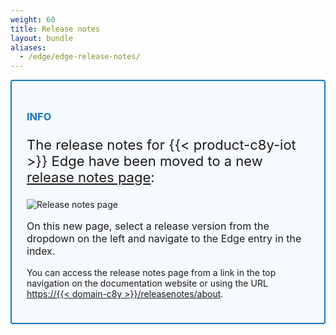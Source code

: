 ```yaml
---
weight: 60
title: Release notes
layout: bundle
aliases:
  - /edge/edge-release-notes/
---
```


<div style="padding: 24px ; border: 2px solid #1776BF; border-radius: 4px; margin-bottom: 24px; background-color: #f6fafe ">
  <h3 style="color: #1776BF"><strong>INFO</strong></h3>
  <p class="lead" style="font-size:22px"> The release notes for {{< product-c8y-iot >}} Edge have been moved to a new <a href="https://{{< domain-c8y >}}/releasenotes/about">release notes page</a>:</p>

![Release notes page](/images/release-notes/release-notes-overview.png)

<p style="font-size:16px">On this new page, select a release version from the dropdown on the left and navigate to the Edge entry in the index.</p>

You can access the release notes page from a link in the top navigation on the documentation website or using the URL <a href="https://{{< domain-c8y >}}/releasenotes/about">https://{{< domain-c8y >}}/releasenotes/about</a>.

</div>
